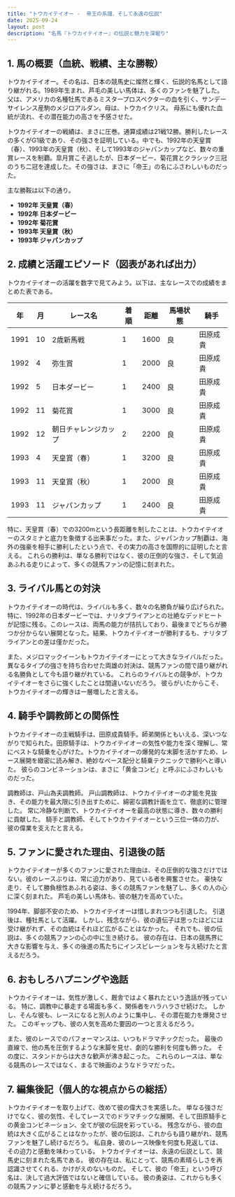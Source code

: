 ```yaml
---
title: "トウカイテイオー -  帝王の系譜、そして永遠の伝説"
date: 2025-09-24
layout: post
description: "名馬『トウカイテイオー』の伝説と魅力を深堀り"
---
```


## 1. 馬の概要（血統、戦績、主な勝鞍）

トウカイテイオー。その名は、日本の競馬史に燦然と輝く、伝説的名馬として語り継がれる。1989年生まれ、芦毛の美しい馬体は、多くのファンを魅了した。父は、アメリカの名種牡馬であるミスタープロスペクターの血を引く、サンデーサイレンス産駒のメジロアルダン。母は、トウカイクリス。  母系にも優れた血統が流れ、その潜在能力の高さを予感させた。

トウカイテイオーの戦績は、まさに圧巻。通算成績は21戦12勝。勝利したレースの多くがG1級であり、その強さを証明している。中でも、1992年の天皇賞（春）、1993年の天皇賞（秋）、そして1993年のジャパンカップなど、数々の重賞レースを制覇。皐月賞こそ逃したが、日本ダービー、菊花賞とクラシック三冠のうち二冠を達成した。その強さは、まさに「帝王」の名にふさわしいものだった。

主な勝鞍は以下の通り。

* **1992年 天皇賞（春）**
* **1992年 日本ダービー**
* **1992年 菊花賞**
* **1993年 天皇賞（秋）**
* **1993年 ジャパンカップ**


## 2. 成績と活躍エピソード（図表があれば出力）

トウカイテイオーの活躍を数字で見てみよう。以下は、主なレースでの成績をまとめた表である。

| 年 | 月 | レース名        | 着順 | 距離 | 馬場状態 | 騎手      |
|----|----|-----------------|-----|------|----------|-----------|
| 1991 | 10 | 2歳新馬戦       | 1   | 1600 | 良       | 田原成貴  |
| 1992 | 4 | 弥生賞           | 1   | 2000 | 良       | 田原成貴  |
| 1992 | 5 | 日本ダービー       | 1   | 2400 | 良       | 田原成貴  |
| 1992 | 11 | 菊花賞           | 1   | 3000 | 良       | 田原成貴  |
| 1992 | 12 | 朝日チャレンジカップ| 2   | 2200 | 良       | 田原成貴  |
| 1993 | 4 | 天皇賞（春）       | 1   | 3200 | 良       | 田原成貴  |
| 1993 | 11 | 天皇賞（秋）       | 1   | 2000 | 良       | 田原成貴  |
| 1993 | 11 | ジャパンカップ     | 1   | 2400 | 良       | 田原成貴  |


特に、天皇賞（春）での3200mという長距離を制したことは、トウカイテイオーのスタミナと底力を象徴する出来事だった。また、ジャパンカップ制覇は、海外の強豪を相手に勝利したという点で、その実力の高さを国際的に証明したと言える。  これらの勝利は、単なる勝利ではなく、彼の圧倒的な強さ、そして気迫あふれる走りによって、多くの競馬ファンの記憶に刻まれた。


## 3. ライバル馬との対決

トウカイテイオーの時代は、ライバルも多く、数々の名勝負が繰り広げられた。特に、1992年の日本ダービーでは、ナリタブライアンとの壮絶なデッドヒートが記憶に残る。このレースは、両馬の能力が拮抗しており、最後までどちらが勝つか分からない展開となった。結果、トウカイテイオーが勝利するも、ナリタブライアンとの差は僅かだった。

また、メジロマックイーンもトウカイテイオーにとって大きなライバルだった。異なるタイプの強さを持ち合わせた両雄の対決は、競馬ファンの間で語り継がれる名勝負として今も語り継がれている。  これらのライバルとの競争が、トウカイテイオーをさらに強くしたことは間違いないだろう。  彼らがいたからこそ、トウカイテイオーの輝きは一層増したと言える。


## 4. 騎手や調教師との関係性

トウカイテイオーの主戦騎手は、田原成貴騎手。師弟関係ともいえる、深いつながりで知られた。田原騎手は、トウカイテイオーの気性や能力を深く理解し、常にベストな騎乗を心がけた。トウカイテイオーの爆発的な末脚を活かすため、レース展開を緻密に読み解き、絶妙なペース配分と騎乗テクニックで勝利へと導いた。  彼らのコンビネーションは、まさに「黄金コンビ」と呼ぶにふさわしいものだった。

調教師は、戸山為夫調教師。  戸山調教師は、トウカイテイオーの才能を見抜き、その能力を最大限に引き出すために、綿密な調教計画を立て、徹底的に管理した。  常に冷静な判断で、トウカイテイオーを最高の状態に導き、数々の勝利に貢献した。  騎手と調教師、そしてトウカイテイオーという三位一体の力が、彼の偉業を支えたと言える。


## 5. ファンに愛された理由、引退後の話

トウカイテイオーが多くのファンに愛された理由は、その圧倒的な強さだけではない。彼のレースぶりは、常に迫力があり、見ている者を興奮させた。  豪快な走り、そして勝負根性あふれる姿は、多くの競馬ファンを魅了し、多くの人の心に深く刻まれた。  芦毛の美しい馬体も、彼の魅力を高めていた。

1994年、脚部不安のため、トウカイテイオーは惜しまれつつも引退した。  引退後は、種牡馬として活躍。  しかし、残念ながら、彼の遺伝子は思ったほどには受け継がれず、その血統はそれほど広がることはなかった。  それでも、彼の伝説は、多くの競馬ファンの心の中に生き続ける。  彼の存在は、日本の競馬界に大きな影響を与え、多くの後進の馬たちにインスピレーションを与え続けたと言えるだろう。


## 6. おもしろハプニングや逸話

トウカイテイオーは、気性が激しく、厩舎ではよく暴れたという逸話が残っている。  特に、調教中に暴走する場面も多く、関係者をハラハラさせ続けた。  しかし、そんな彼も、レースになると別人のように集中し、その潜在能力を爆発させた。  このギャップも、彼の人気を高めた要因の一つと言えるだろう。

また、彼のレースでのパフォーマンスは、いつもドラマチックだった。  最後の直線で、他の馬を圧倒するような末脚を見せ、劇的な勝利を何度も飾った。  その度に、スタンドからは大きな歓声が沸き起こった。  これらのレースは、単なる競馬のレースではなく、まるで映画のようなドラマだった。


## 7. 編集後記（個人的な視点からの総括）

トウカイテイオーを取り上げて、改めて彼の偉大さを実感した。  単なる強さだけでなく、彼の気性、そしてレースでのドラマチックな展開、そして田原騎手との黄金コンビネーション、全てが彼の伝説を彩っている。  残念ながら、彼の血統は大きく広がることはなかったが、彼の伝説は、これからも語り継がれ、競馬ファンを魅了し続けるだろう。  私自身、彼のレース映像を何度も見返しては、その迫力と感動を味わっている。  トウカイテイオーは、永遠の伝説として、競馬史に刻まれた名馬である。  彼の存在は、私にとって、競馬の素晴らしさを再認識させてくれる、かけがえのないものだ。  そして、彼の「帝王」という呼び名は、決して過大評価ではないと確信している。  彼の勇姿は、これからも多くの競馬ファンに夢と感動を与え続けるだろう。
